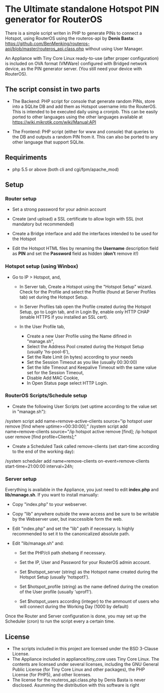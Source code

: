 # The Ultimate standalone Hotspot PIN generator for RouterOS

There is a simple script writen in PHP to generate PINs to connect a Hotspot, using RouterOS using the routeros-api by **Denis Basta**: https://github.com/BenMenking/routeros-api/blob/master/routeros_api.class.php without using User Manager.

An Appliance with Tiny Core Linux ready-to-use (after proper configuration) is included on OVA format (VMWare) configured with Bridged network device, as the PIN generator server. (You still need your device with RouterOS).

## The script consist in two parts

* The Backend: PHP script for console that generate random PINs, store into a SQLite DB and add them as Hotspot username into the RouterOS. This is intended to be executed daily using a cronjob. This can be easily ported to other languages using the other languages available at https://wiki.mikrotik.com/wiki/Manual:API

* The Frontend: PHP script (either for www and console) that queries to the DB and outputs a random PIN from it. This can also be ported to any other language that support SQLite.

## Requiriments

* php 5.5 or above (both cli and cgi/fpm/apache_mod)

## Setup

### Router setup

* Set a strong password for your admin account

* Create (and upload) a SSL certificate to allow login with SSL (not mandatory but recommended)

* Create a Bridge interface and add the interfaces intended to be used for the Hotspot

* Edit the Hotspot HTML files by renaming the **Username** description field as **PIN** and set the **Password** field as hidden (**don't** remove it!)

### Hotspot setup (using Winbox)

* Go to IP > Hotspot, and,

	* In Server tab, Create a Hotspot using the "Hotspot Setup" wizard. Check for the Profile and select the Profile (found at Server Profiles tab) set during the Hotspot Setup.
	
	* In Server Profiles tab open the Profile created during the Hotspot Setup, go to Login tab, and in Login By, enable only HTTP CHAP (enable HTTPS if you installed an SSL cert).

	* In the User Profile tab, 
		* Create a new User Profile using the Name difined in "manage.sh",
		* Select the Address Pool created during the Hotspot Setup (usually 'hs-pool-6'),
		* Set the Rate Limit (in bytes) according to your needs
		* Set the Session Timeout as you like (usually 00:30:00)
		* Set the Idle Timeout and Keepalive Timeout with the same value set for the Session Timeout,
		* Disable Add MAC Cookie,
		* In Open Status page select HTTP Login.

### RouterOS Scripts/Schedule setup

* Create the following User Scripts (set uptime according to the value set in "manage.sh"):

/system script add name=remove-active-clients source="ip hotspot user remove [find where uptime>=00:30:00];"
/system script add name=remove-clients source="/ip hotspot active remove [find]; /ip hotspot user remove [find profile=Clients];"

* Create a Scheduled Task called remove-clients (set start-time according to the end of the working day):

/system scheduler add name=remove-clients on-event=remove-clients start-time=21:00:00 interval=24h;

### Server setup

Everything is available in the Appliance, you just need to edit **index.php** and **lib/manage.sh**. If you want to install manually:

* Copy "index.php" to your webserver.

* Copy "lib" anywhere outside the www access and be sure to be writable by the Webserver user, but inaccessible form the web.

* Edit "index.php" and set the "lib" path if necessary. Is highly recommended to set it to the canonicalized absolute path.

* Edit "lib/manage.sh" and:

	* Set the PHP/cli path shebang if necessary.

	* Set the IP, User and Password for your RouterOS admin account.

	* Set $hotspot_server (string) as the Hotspot name created during the Hotspot Setup (usually 'hotspot1').
	
	* Set $hotspot_profile (string) as the name defined during the creation of the User profile (usually 'uprof1').
	
	* Set $hotspot_users according (integer) to the ammount of users who will connect during the Working Day (1000 by default)

Once the Router and Server configuration is done, you may set up the Scheduler (cron) to run the script every a certain time.
 
## License

* The scripts included in this project are licensed under the BSD 3-Clause License.
* The Appliance included in appliance/tiny_core uses Tiny Core Linux. The contents are licensed under several licenses, including the GNU General Public License (for Tiny Core Linux and other packages), the PHP License (for PHP5), and other licenses.
* The license for the routeros_api.class.php by Denis Basta is never disclosed. Asumming the distribution with this software is right
